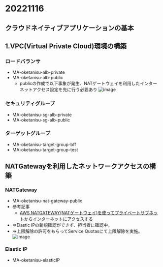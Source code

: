 # 20221116
## クラウドネイティブアプリケーションの基本
## 1.VPC(Virtual Private Cloud)環境の構築

### ロードバランサ
- MA-oketanisu-alb-private
- MA-oketanisu-alb-public
  - publicの作成で以下事象が発生、NATゲートウェイを利用したインターネットアクセス設定を先に行う必要あり
![image](https://user-images.githubusercontent.com/116000206/202073738-eafe717a-f6cf-46f4-92a4-230606a7ab61.png)

### セキュリティグループ
- MA-oketanisu-sg-alb-private
- MA-oketanisu-sg-alb-public

### ターゲットグループ
- MA-oketanisu-target-group-bff
- MA-oketanisu-target-group-test

## NATGatewayを利用したネットワークアクセスの構築
### NATGateway
- MA-oketanisu-nat-gateway-public
- 参考記事
  - [AWS NATGATEWAY(NATゲートウェイ)を使ってプライベートサブネットからインターネットにアクセスする](https://qiita.com/fkooo/items/a474db0f3c2e72448d36)
- ⇒Elastic IPの新規確認ができず、担当者に確認中。
- ⇒上限解除の許可をもらってService Quotasにて上限解除を実施。
![image](https://user-images.githubusercontent.com/116000206/202086150-b6ef936d-5837-4573-a5e0-284dc3ecd471.png)

### Elastic IP
- MA-oketanisu-elasticIP
